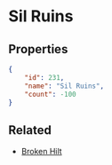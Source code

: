 # Sil Ruins

<no description available>

## Properties

```json
{
    "id": 231,
    "name": "Sil Ruins",
    "count": -100
}
```

## Related

- [Broken Hilt](../items/6103-broken-hilt.md)

